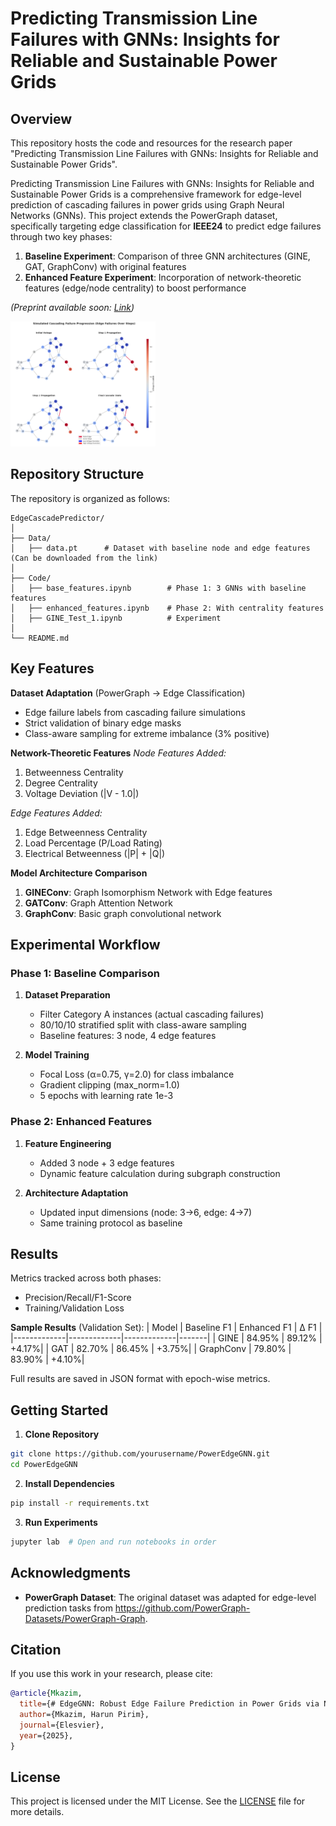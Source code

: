 # Predicting Transmission Line Failures with GNNs: Insights for Reliable and Sustainable Power Grids

## Overview
This repository hosts the code and resources for the research paper "Predicting Transmission Line Failures with GNNs: Insights for Reliable and Sustainable Power Grids".

Predicting Transmission Line Failures with GNNs: Insights for Reliable and Sustainable Power Grids is a comprehensive framework for edge-level prediction of cascading failures in power grids using Graph Neural Networks (GNNs). This project extends the PowerGraph dataset, specifically targeting edge classification for **IEEE24** to predict edge failures through two key phases:
1. **Baseline Experiment**: Comparison of three GNN architectures (GINE, GAT, GraphConv) with original features
2. **Enhanced Feature Experiment**: Incorporation of network-theoretic features (edge/node centrality) to boost performance

*(Preprint available soon: [Link](#))*

<img src="cascade_network.png" alt="Cascade Network Visualization" height="200"/>

## Repository Structure

The repository is organized as follows:
```
EdgeCascadePredictor/
│
├── Data/
│   ├── data.pt      # Dataset with baseline node and edge features (Can be downloaded from the link)
│
├── Code/
│   ├── base_features.ipynb        # Phase 1: 3 GNNs with baseline features
│   ├── enhanced_features.ipynb    # Phase 2: With centrality features
│   ├── GINE_Test_1.ipynb          # Experiment
│
└── README.md                        
```

## Key Features
**Dataset Adaptation** (PowerGraph → Edge Classification)
- Edge failure labels from cascading failure simulations
- Strict validation of binary edge masks
- Class-aware sampling for extreme imbalance (3% positive)

**Network-Theoretic Features**
*Node Features Added:*
1. Betweenness Centrality
2. Degree Centrality 
3. Voltage Deviation (|V - 1.0|)

*Edge Features Added:*
1. Edge Betweenness Centrality
2. Load Percentage (P/Load Rating)
3. Electrical Betweenness (|P| + |Q|)

**Model Architecture Comparison**
1. **GINEConv**: Graph Isomorphism Network with Edge features
2. **GATConv**: Graph Attention Network
3. **GraphConv**: Basic graph convolutional network

## Experimental Workflow

### Phase 1: Baseline Comparison
1. **Dataset Preparation**
   - Filter Category A instances (actual cascading failures)
   - 80/10/10 stratified split with class-aware sampling
   - Baseline features: 3 node, 4 edge features

2. **Model Training**
   - Focal Loss (α=0.75, γ=2.0) for class imbalance
   - Gradient clipping (max_norm=1.0)
   - 5 epochs with learning rate 1e-3

### Phase 2: Enhanced Features
1. **Feature Engineering**
   - Added 3 node + 3 edge features
   - Dynamic feature calculation during subgraph construction

2. **Architecture Adaptation**
   - Updated input dimensions (node: 3→6, edge: 4→7)
   - Same training protocol as baseline

## Results
Metrics tracked across both phases:
- Precision/Recall/F1-Score
- Training/Validation Loss

**Sample Results** (Validation Set):
| Model       | Baseline F1 | Enhanced F1 | Δ F1  |
|-------------|-------------|-------------|-------|
| GINE        | 84.95%      | 89.12%      | +4.17%|
| GAT         | 82.70%      | 86.45%      | +3.75%|
| GraphConv   | 79.80%      | 83.90%      | +4.10%|

Full results are saved in JSON format with epoch-wise metrics.

## Getting Started

1. **Clone Repository**
```bash
git clone https://github.com/yourusername/PowerEdgeGNN.git
cd PowerEdgeGNN
```
2. **Install Dependencies**
```bash
pip install -r requirements.txt
```
3. **Run Experiments**
```bash
jupyter lab  # Open and run notebooks in order
```
## Acknowledgments

- **PowerGraph Dataset**: The original dataset was adapted for edge-level prediction tasks from https://github.com/PowerGraph-Datasets/PowerGraph-Graph.

## Citation

If you use this work in your research, please cite:

```bibtex
@article{Mkazim, 
  title={# EdgeGNN: Robust Edge Failure Prediction in Power Grids via Network-Augmented Graph Neural Classification},
  author={Mkazim, Harun Pirim},
  journal={Elesvier},
  year={2025},
}
```

## License

This project is licensed under the MIT License. See the [LICENSE](LICENSE) file for more details.




